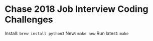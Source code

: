 # Chase 2018 Job Interview Coding Challenges

Install: `brew install python3`
New: `make new`
Run latest: `make`
